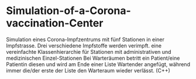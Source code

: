 # Simulation-of-a-Corona-vaccination-Center
Simulation eines Corona-Impfzentrums mit fünf Stationen
in einer Impfstrasse. Drei verschiedene Impfstoffe werden verimpft. 
eine vereinfachte Klassenhierarchie für Stationen mit administrativen
und medizinischen Einzel-Stationen
Bei Warteräumen betritt ein Patient/eine Patientin diesen und wird am Ende einer Liste Wartender angefügt,
während immer die/der erste der Liste den Warteraum wieder verlässt. (C++)
